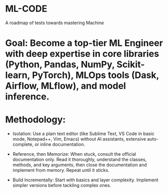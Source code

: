 # ML-CODE
A roadmap of tests towards mastering Machine 

# Goal: Become a top-tier ML Engineer with deep expertise in core libraries (Python, Pandas, NumPy, Scikit-learn, PyTorch), MLOps tools (Dask, Airflow, MLflow), and model inference.

# Methodology:

-    Isolation: Use a plain text editor (like Sublime Text, VS Code in basic mode, Notepad++, Vim, Emacs) without AI assistants, extensive auto-complete, or inline documentation.
-    Reference, then Memorize: When stuck, consult the official documentation only. Read it thoroughly, understand the classes, methods, and key arguments, then close the documentation and implement from memory. Repeat until it sticks.

-    Build Incrementally: Start with basics and layer complexity. Implement simpler versions before tackling complex ones.
